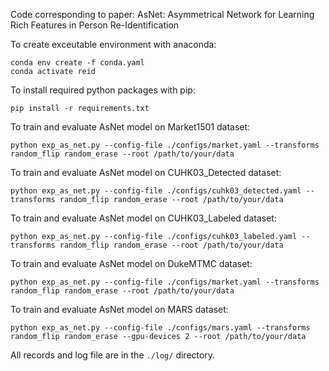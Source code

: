 Code corresponding to paper: AsNet: Asymmetrical Network for Learning Rich Features in Person Re-Identification

To create exceutable environment with anaconda:
```
conda env create -f conda.yaml
conda activate reid
```

To install required python packages with pip:
```
pip install -r requirements.txt
```

To train and evaluate AsNet model on Market1501 dataset:
```
python exp_as_net.py --config-file ./configs/market.yaml --transforms random_flip random_erase --root /path/to/your/data
```

To train and evaluate AsNet model on CUHK03_Detected dataset:
```
python exp_as_net.py --config-file ./configs/cuhk03_detected.yaml --transforms random_flip random_erase --root /path/to/your/data
```

To train and evaluate AsNet model on CUHK03_Labeled dataset:
```
python exp_as_net.py --config-file ./configs/cuhk03_labeled.yaml --transforms random_flip random_erase --root /path/to/your/data
```

To train and evaluate AsNet model on DukeMTMC dataset:
```
python exp_as_net.py --config-file ./configs/market.yaml --transforms random_flip random_erase --root /path/to/your/data
```

To train and evaluate AsNet model on MARS dataset:
```
python exp_as_net.py --config-file ./configs/mars.yaml --transforms random_flip random_erase --gpu-devices 2 --root /path/to/your/data
```

All records and log file are in the `./log/` directory.
